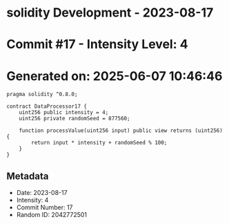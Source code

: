 ﻿# solidity Development - 2023-08-17
# Commit #17 - Intensity Level: 4
# Generated on: 2025-06-07 10:46:46
```solidity
pragma solidity ^0.8.0;

contract DataProcessor17 {
    uint256 public intensity = 4;
    uint256 private randomSeed = 877560;

    function processValue(uint256 input) public view returns (uint256) {
        return input * intensity + randomSeed % 100;
    }
}
```
## Metadata
- Date: 2023-08-17
- Intensity: 4
- Commit Number: 17
- Random ID: 2042772501
